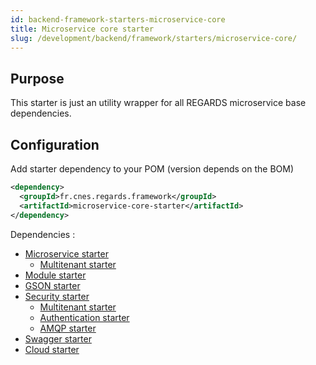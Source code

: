 ```yaml
---
id: backend-framework-starters-microservice-core
title: Microservice core starter
slug: /development/backend/framework/starters/microservice-core/
---
```



## Purpose

This starter is just an utility wrapper for all REGARDS microservice base dependencies.

## Configuration

Add starter dependency to your POM (version depends on the BOM)

```xml
<dependency>
  <groupId>fr.cnes.regards.framework</groupId>
  <artifactId>microservice-core-starter</artifactId>
</dependency>
```

Dependencies :

* [Microservice starter](../microservice/)
  * [Multitenant starter](../multitenant/)
* [Module starter](../module/)
* [GSON starter](../gson/)
* [Security starter](../security/)
  * [Multitenant starter](../multitenant/)
  * [Authentication starter](../authentication/)
  * [AMQP starter](../amqp/)
* [Swagger starter](../swagger/)
* [Cloud starter](../cloud/)
